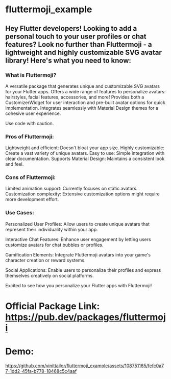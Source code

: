 # fluttermoji_example

## Hey Flutter developers!   Looking to add a personal touch to your user profiles or chat features? Look no further than Fluttermoji - a lightweight and highly customizable SVG avatar library!  Here's what you need to know:

### What is Fluttermoji?

A versatile package that generates unique and customizable SVG avatars for your Flutter apps.
Offers a wide range of features to personalize avatars: hairstyles, facial features, accessories, and more!
Provides both a CustomizerWidget for user interaction and pre-built avatar options for quick implementation.
Integrates seamlessly with Material Design themes for a cohesive user experience.

Use code with caution.

### Pros of Fluttermoji:

Lightweight and efficient: Doesn't bloat your app size.
Highly customizable: Create a vast variety of unique avatars.
Easy to use: Simple integration with clear documentation.
Supports Material Design: Maintains a consistent look and feel.

### Cons of Fluttermoji:

Limited animation support: Currently focuses on static avatars.
Customization complexity: Extensive customization options might require more development effort.

### Use Cases:

Personalized User Profiles: Allow users to create unique avatars that represent their individuality within your app.

Interactive Chat Features: Enhance user engagement by letting users customize avatars for chat bubbles or profiles.

Gamification Elements: Integrate Fluttermoji avatars into your game's character creation or reward systems.

Social Applications: Enable users to personalize their profiles and express themselves creatively on social platforms.

Excited to see how you personalize your Flutter apps with Fluttermoji!

# Official Package Link: https://pub.dev/packages/fluttermoji


# Demo:

https://github.com/vinittailor/fluttermoji_example/assets/108751165/fefc0a77-1dd2-45fa-b778-18468c5c4aaf

